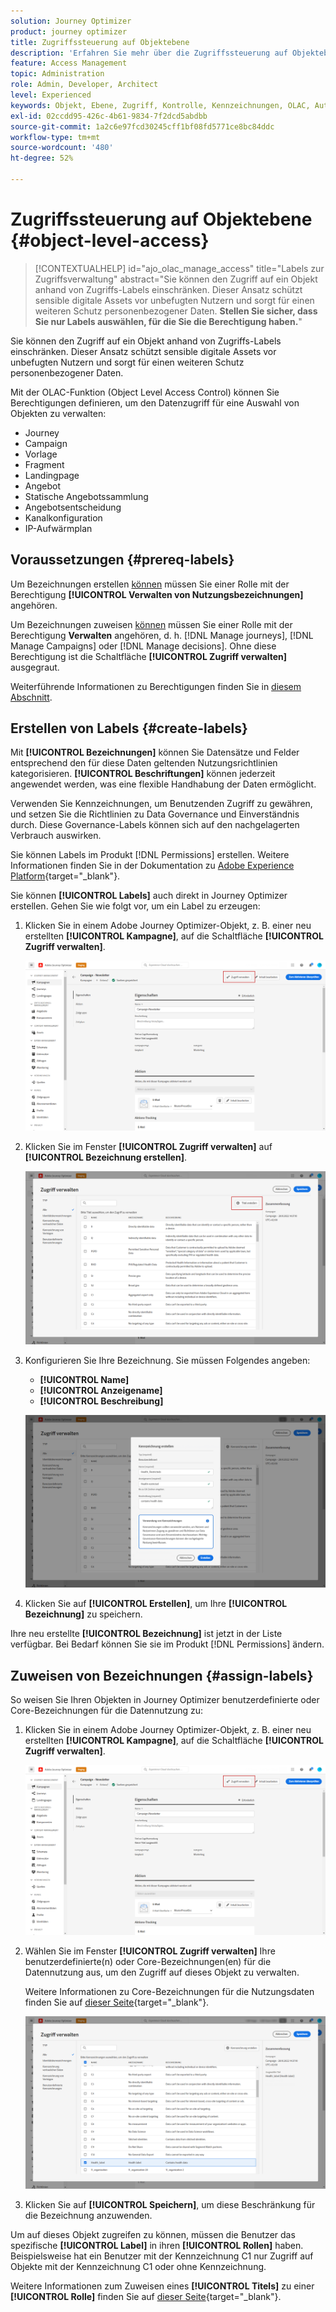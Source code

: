 ```yaml
---
solution: Journey Optimizer
product: journey optimizer
title: Zugriffssteuerung auf Objektebene
description: 'Erfahren Sie mehr über die Zugriffssteuerung auf Objektebene, mit der Sie Berechtigungen zum Verwalten des Datenzugriffs für eine Auswahl von Objekten definieren können:'
feature: Access Management
topic: Administration
role: Admin, Developer, Architect
level: Experienced
keywords: Objekt, Ebene, Zugriff, Kontrolle, Kennzeichnungen, OLAC, Autorisierung
exl-id: 02ccdd95-426c-4b61-9834-7f2dcd5abdbb
source-git-commit: 1a2c6e97fcd30245cff1bf08fd5771ce8bc84ddc
workflow-type: tm+mt
source-wordcount: '480'
ht-degree: 52%

---
```


# Zugriffssteuerung auf Objektebene {#object-level-access}

>[!CONTEXTUALHELP]
>id="ajo_olac_manage_access"
>title="Labels zur Zugriffsverwaltung"
>abstract="Sie können den Zugriff auf ein Objekt anhand von Zugriffs-Labels einschränken. Dieser Ansatz schützt sensible digitale Assets vor unbefugten Nutzern und sorgt für einen weiteren Schutz personenbezogener Daten. **Stellen Sie sicher, dass Sie nur Labels auswählen, für die Sie die Berechtigung haben.**"

Sie können den Zugriff auf ein Objekt anhand von Zugriffs-Labels einschränken. Dieser Ansatz schützt sensible digitale Assets vor unbefugten Nutzern und sorgt für einen weiteren Schutz personenbezogener Daten.

Mit der OLAC-Funktion (Object Level Access Control) können Sie Berechtigungen definieren, um den Datenzugriff für eine Auswahl von Objekten zu verwalten:

* Journey
* Campaign
* Vorlage
* Fragment
* Landingpage
* Angebot
* Statische Angebotssammlung
* Angebotsentscheidung
* Kanalkonfiguration
* IP-Aufwärmplan


## Voraussetzungen {#prereq-labels}

Um Bezeichnungen erstellen [ können](#create-labels) müssen Sie einer Rolle mit der Berechtigung **[!UICONTROL Verwalten von Nutzungsbezeichnungen]** angehören.

Um Bezeichnungen zuweisen [ können](#assign-labels) müssen Sie einer Rolle mit der Berechtigung **Verwalten** angehören, d. h. [!DNL Manage journeys], [!DNL Manage Campaigns] oder [!DNL Manage decisions]. Ohne diese Berechtigung ist die Schaltfläche **[!UICONTROL Zugriff verwalten]** ausgegraut.

Weiterführende Informationen zu Berechtigungen finden Sie in [diesem Abschnitt](../administration/permissions.md).

## Erstellen von Labels {#create-labels}

Mit **[!UICONTROL Bezeichnungen]** können Sie Datensätze und Felder entsprechend den für diese Daten geltenden Nutzungsrichtlinien kategorisieren. **[!UICONTROL Beschriftungen]** können jederzeit angewendet werden, was eine flexible Handhabung der Daten ermöglicht.

Verwenden Sie Kennzeichnungen, um Benutzenden Zugriff zu gewähren, und setzen Sie die Richtlinien zu Data Governance und Einverständnis durch. Diese Governance-Labels können sich auf den nachgelagerten Verbrauch auswirken.

Sie können Labels im Produkt [!DNL Permissions] erstellen. Weitere Informationen finden Sie in der Dokumentation zu [Adobe Experience Platform](https://experienceleague.adobe.com/docs/experience-platform/access-control/abac/permissions-ui/labels.html?lang=de){target="_blank"}.

Sie können **[!UICONTROL Labels]** auch direkt in Journey Optimizer erstellen. Gehen Sie wie folgt vor, um ein Label zu erzeugen:

1. Klicken Sie in einem Adobe Journey Optimizer-Objekt, z. B. einer neu erstellten **[!UICONTROL Kampagne]**, auf die Schaltfläche **[!UICONTROL Zugriff verwalten]**.

   ![Verwalten der Zugriffsschaltfläche in Adobe Journey Optimizer](assets/olac_1.png)

1. Klicken Sie im Fenster **[!UICONTROL Zugriff verwalten]** auf **[!UICONTROL Bezeichnung erstellen]**.

   ![](assets/olac_2.png)

1. Konfigurieren Sie Ihre Bezeichnung. Sie müssen Folgendes angeben:

   * **[!UICONTROL Name]**
   * **[!UICONTROL Anzeigename]**
   * **[!UICONTROL Beschreibung]**

   ![Beschriften von Konfigurationsfeldern](assets/olac_3.png)

1. Klicken Sie auf **[!UICONTROL Erstellen]**, um Ihre **[!UICONTROL Bezeichnung]** zu speichern.

Ihre neu erstellte **[!UICONTROL Bezeichnung]** ist jetzt in der Liste verfügbar. Bei Bedarf können Sie sie im Produkt [!DNL Permissions] ändern.

## Zuweisen von Bezeichnungen {#assign-labels}

So weisen Sie Ihren Objekten in Journey Optimizer benutzerdefinierte oder Core-Bezeichnungen für die Datennutzung zu:

1. Klicken Sie in einem Adobe Journey Optimizer-Objekt, z. B. einer neu erstellten **[!UICONTROL Kampagne]**, auf die Schaltfläche **[!UICONTROL Zugriff verwalten]**.

   ![Verwalten der Zugriffsschaltfläche in Adobe Journey Optimizer](assets/olac_1.png)

1. Wählen Sie im Fenster **[!UICONTROL Zugriff verwalten]** Ihre benutzerdefinierte(n) oder Core-Bezeichnungen(en) für die Datennutzung aus, um den Zugriff auf dieses Objekt zu verwalten.

   Weitere Informationen zu Core-Bezeichnungen für die Nutzungsdaten finden Sie auf [dieser Seite](https://experienceleague.adobe.com/docs/experience-platform/data-governance/labels/reference.html?lang=de){target="_blank"}.

   ![](assets/olac_4.png)

1. Klicken Sie auf **[!UICONTROL Speichern]**, um diese Beschränkung für die Bezeichnung anzuwenden.

Um auf dieses Objekt zugreifen zu können, müssen die Benutzer das spezifische **[!UICONTROL Label]** in ihren **[!UICONTROL Rollen]** haben. Beispielsweise hat ein Benutzer mit der Kennzeichnung C1 nur Zugriff auf Objekte mit der Kennzeichnung C1 oder ohne Kennzeichnung.

Weitere Informationen zum Zuweisen eines **[!UICONTROL Titels]** zu einer **[!UICONTROL Rolle]** finden Sie auf [dieser Seite](https://experienceleague.adobe.com/docs/experience-platform/access-control/abac/permissions-ui/permissions.html?lang=de#manage-labels-for-a-role){target="_blank"}.
